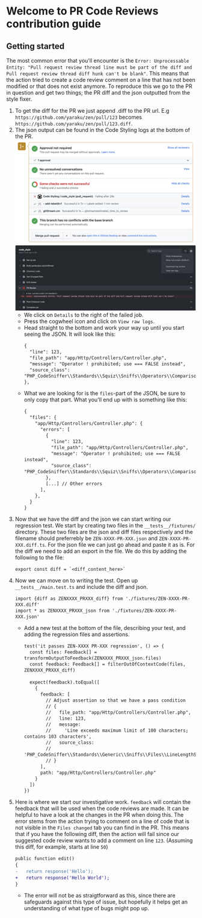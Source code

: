 # Welcome to PR Code Reviews contribution guide

## Getting started

The most common error that you'll encounter is the `Error: Unprocessable Entity: "Pull request review thread line must be part of the diff and Pull request review thread diff hunk can't be blank"`. This means that the action tried to create a code review comment on a line that has not been modified or that does not exist anymore. To reproduce this we go to the PR in question and get two things; the PR diff and the json outputted from the style fixer.

1. To get the diff for the PR we just append .diff to the PR url. E.g `https://github.com/yaraku/zen/pull/123` becomes `https://github.com/yaraku/zen/pull/123.diff`.
2. The json output can be found in the Code Styling logs at the bottom of the PR.
    ![Code Styling logs](/screenshots/step_2.png)
    ![Code Styling logs](/screenshots/step_2_a.png)
    * We click on `Details` to the right of the failed job.
    * Press the cogwheel icon and click on `View raw logs`.
    * Head straight to the bottom and work your way up until you start seeing the JSON. It will look like this:
      ```
      {
        "line": 123,
        "file_path": "app/Http/Controllers/Controller.php",
        "message": "Operator ! prohibited; use === FALSE instead",
        "source_class": "PHP_CodeSniffer\\Standards\\Squiz\\Sniffs\\Operators\\ComparisonOperatorUsageSniff.NotAllowed"
      },
      ```
    * What we are looking for is the `files`-part of the JSON, be sure to only copy that part. What you'll end up with is something like this:
      ```
      {
        "files": {
          "app/Http/Controllers/Controller.php": {
            "errors": [
              {
                "line": 123,
                "file_path": "app/Http/Controllers/Controller.php",
                "message": "Operator ! prohibited; use === FALSE instead",
                "source_class": "PHP_CodeSniffer\\Standards\\Squiz\\Sniffs\\Operators\\ComparisonOperatorUsageSniff.NotAllowed"
              },
              [...] // Other errors
            ],
          },
        }
      }
      ```
3. Now that we have the diff and the json we can start writing our regression test. We start by creating two files in the `__tests__/fixtures/` directory. These two files are the json and diff files respectively and the filename should preferrebly be `ZEN-XXXX-PR-XXX.json` and `ZEN-XXXX-PR-XXX.diff.ts`. For the json file we can just go ahead and paste it as is. For the diff we need to add an export in the file. We do this by adding the following to the file:
    ```
    export const diff = `<diff_content_here>`
    ```
4. Now we can move on to writing the test. Open up `__tests__/main.test.ts` and include the diff and json.
    ```
    import {diff as ZENXXXX_PRXXX_diff} from './fixtures/ZEN-XXXX-PR-XXX.diff'
    import * as ZENXXXX_PRXXX_json from './fixtures/ZEN-XXXX-PR-XXX.json'
    ```
    * Add a new test at the bottom of the file, describing your test, and adding the regression files and assertions.
        ```
        test('it passes ZEN-XXXX PR-XXX regression', () => {
          const files: Feedback[] = transformOutputToFeedback(ZENXXXX_PRXXX_json.files)
          const feedback: Feedback[] = filterOutOfContextCode(files, ZENXXXX_PRXXX_diff)
        
          expect(feedback).toEqual([
            {
              feedback: [
                // Adjust assertion so that we have a pass condition
                // {
                //   file_path: "app/Http/Controllers/Controller.php",
                //   line: 123,
                //   message:
                //     'Line exceeds maximum limit of 100 characters; contains 103 characters',
                //   source_class:
                //     'PHP_CodeSniffer\\Standards\\Generic\\Sniffs\\Files\\LineLengthSniff.MaxExceeded'
                // }
              ],
              path: "app/Http/Controllers/Controller.php"
            }
          ])
        })
        ```
5. Here is where we start our investigative work. `feedback` will contain the feedback that will be used when the code reviews are made. It can be helpful to have a look at the changes in the PR when doing this. The error stems from the action trying to comment on a line of code that is not visible in the `Files changed` tab you can find in the PR. This means that if you have the following diff, then the action will fail since our suggested code review wants to add a comment on line `123`. (Assuming this diff, for example, starts at line `50`)
    ```diff
    public function edit()
    {
    -   return response('Hello');
    +   return response('Hello World');
    }
    ```
    * The error will not be as straigtforward as this, since there are safeguards against this type of issue, but hopefully it helps get an understanding of what type of bugs might pop up.
